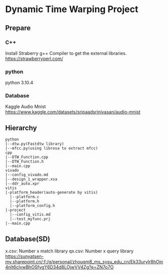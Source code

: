 # Dynamic Time Warping Project

## Prepare
### C++
Install Straberry g++ Compiler to get the external libraries.
https://strawberryperl.com/
### python
python 3.10.4
### Database
Kaggle Audio Mnist
https://www.kaggle.com/datasets/sripaadsrinivasan/audio-mnist
## Hierarchy
```
python
|--dtw.py(Fastdtw library)
|--mfcc.py(using librosa to extract mfcc)
cpp
|--DTW_Function.cpp
|--DTW_Function.h
|--main.cpp
vivado
|--config_vivado.md
|--design_1_wrapper.xsa
|--ddr_auto.xpr
vitis
|-platform_header(auto-generate by vitis)
  |--platform.c
  |--platform.h
  |--platform_config.h
|-project
  |--config_vitis.md
  |--test_myfunc.prj
|--main.cpp
```
## Database(SD)
x.csv: Number x match library
qx.csv: Number x query library
https://sunyatsen-my.sharepoint.cn/:f:/g/personal/zhouqm8_ms_sysu_edu_cn/Ek33urylr8hOjn4nlt6clvwBhOSfygY6D34d8LOjwVV4Zg?e=ZN7o7O
